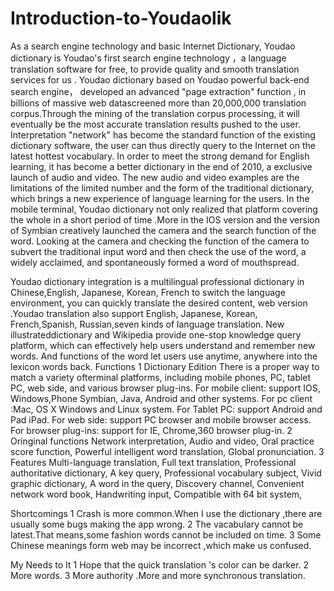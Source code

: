 # Introduction-to-Youdaolik
As a search engine technology and basic Internet Dictionary, Youdao dictionary is Youdao's first search engine technology ，a  language translation software for free, to provide quality and smooth translation services for us . Youdao dictionary based on Youdao powerful back-end search engine， developed an advanced "page extraction" function ,  in billions of massive web datascreened more than 20,000,000 translation corpus.Through the mining of the translation corpus processing, it will eventually be the most accurate translation results  pushed to the user. Interpretation "network" has become the standard function of the existing dictionary software, the user can thus directly query to the Internet on the latest hottest vocabulary.
In order to meet the strong demand for English learning, it has become a better dictionary in the end of 2010, a exclusive launch of audio and video. The new audio and video examples are the limitations of the limited number and the form of the traditional dictionary, which brings a new experience of language learning for the users.
In the mobile terminal, Youdao dictionary not only  realized that platform covering the whole in a short period of time .More in the IOS version and the version of Symbian creatively launched the camera and the search function of the word.  Looking at the camera and checking the function of the camera to subvert the traditional input word and then check the use of the word, a widely acclaimed, and spontaneously formed a word of mouthspread.

Youdao dictionary integration is a multilingual professional dictionary in Chinese,English, Japanese, Korean, French to switch the language environment, you can quickly translate the desired content, web version .Youdao translation also support English, Japanese, Korean, French,Spanish, Russian,seven kinds of language translation. New illustrateddictionary and Wikipedia provide one-stop knowledge query platform, which can effectively help users understand and remember new words. And functions of the word  let users use anytime, anywhere into the lexicon words back.
Functions
1 Dictionary Edition
There is a proper way to match a variety ofterminal platforms, including mobile phones, PC, tablet PC, web side, and various browser plug-ins.
For mobile client: support IOS, Windows,Phone Symbian, Java, Android and other systems.
For pc client :Mac, OS X Windows and Linux system.
For Tablet PC: support Android and Pad iPad.
For web side: support PC browser and mobile browser access.
For browser plug-ins: support for IE, Chrome,360 browser plug-in.
2 Oringinal functions
Network interpretation,
Audio and video,
Oral practice score function,
Powerful intelligent word translation,
Global pronunciation.
3 Features
Multi-language translation,
Full text translation,
Professional authoritative dictionary,
A key query,
Professional vocabulary subject,
Vivid graphic dictionary,
A word in the query,
Discovery channel,
Convenient network word book,
Handwriting input,
Compatible with 64 bit system,


Shortcomings
1 Crash is more common.When I use the dictionary ,there are usually some bugs making the app wrong.
2 The vacabulary cannot be latest.That means,some fashion words cannot be included on time.
3 Some Chinese meanings form web may be incorrect ,which make us confused.


My Needs to It
1 Hope that the  quick translation 's color can be  darker.
2 More words.
3 More authority .More and more synchronous translation.
